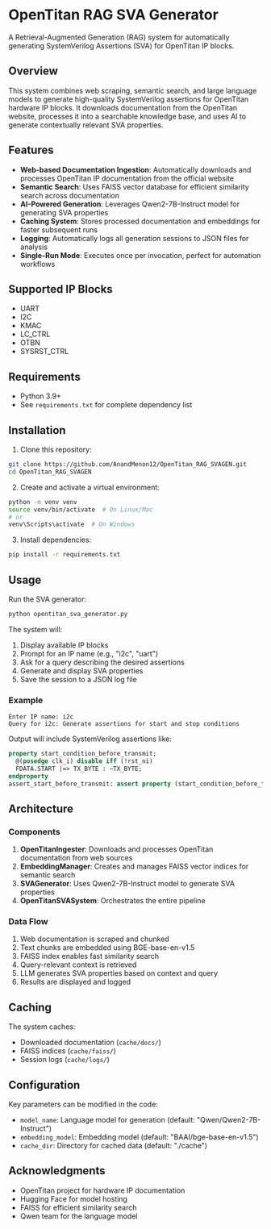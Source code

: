 # OpenTitan RAG SVA Generator

A Retrieval-Augmented Generation (RAG) system for automatically generating SystemVerilog Assertions (SVA) for OpenTitan IP blocks.

## Overview

This system combines web scraping, semantic search, and large language models to generate high-quality SystemVerilog assertions for OpenTitan hardware IP blocks. It downloads documentation from the OpenTitan website, processes it into a searchable knowledge base, and uses AI to generate contextually relevant SVA properties.

## Features

- **Web-based Documentation Ingestion**: Automatically downloads and processes OpenTitan IP documentation from the official website
- **Semantic Search**: Uses FAISS vector database for efficient similarity search across documentation
- **AI-Powered Generation**: Leverages Qwen2-7B-Instruct model for generating SVA properties
- **Caching System**: Stores processed documentation and embeddings for faster subsequent runs
- **Logging**: Automatically logs all generation sessions to JSON files for analysis
- **Single-Run Mode**: Executes once per invocation, perfect for automation workflows

## Supported IP Blocks

- UART
- I2C
- KMAC
- LC_CTRL
- OTBN
- SYSRST_CTRL

## Requirements

- Python 3.9+
- See `requirements.txt` for complete dependency list

## Installation

1. Clone this repository:
```bash
git clone https://github.com/AnandMenon12/OpenTitan_RAG_SVAGEN.git
cd OpenTitan_RAG_SVAGEN
```

2. Create and activate a virtual environment:
```bash
python -m venv venv
source venv/bin/activate  # On Linux/Mac
# or
venv\Scripts\activate  # On Windows
```

3. Install dependencies:
```bash
pip install -r requirements.txt
```

## Usage

Run the SVA generator:
```bash
python opentitan_sva_generator.py
```

The system will:
1. Display available IP blocks
2. Prompt for an IP name (e.g., "i2c", "uart")
3. Ask for a query describing the desired assertions
4. Generate and display SVA properties
5. Save the session to a JSON log file

### Example

```
Enter IP name: i2c
Query for i2c: Generate assertions for start and stop conditions
```

Output will include SystemVerilog assertions like:
```systemverilog
property start_condition_before_transmit;
  @(posedge clk_i) disable iff (!rst_ni)
  FDATA.START |=> TX_BYTE : ~TX_BYTE;
endproperty
assert_start_before_transmit: assert property (start_condition_before_transmit);
```

## Architecture

### Components

1. **OpenTitanIngester**: Downloads and processes OpenTitan documentation from web sources
2. **EmbeddingManager**: Creates and manages FAISS vector indices for semantic search
3. **SVAGenerator**: Uses Qwen2-7B-Instruct model to generate SVA properties
4. **OpenTitanSVASystem**: Orchestrates the entire pipeline

### Data Flow

1. Web documentation is scraped and chunked
2. Text chunks are embedded using BGE-base-en-v1.5
3. FAISS index enables fast similarity search
4. Query-relevant context is retrieved
5. LLM generates SVA properties based on context and query
6. Results are displayed and logged

## Caching

The system caches:
- Downloaded documentation (`cache/docs/`)
- FAISS indices (`cache/faiss/`)
- Session logs (`cache/logs/`)

## Configuration

Key parameters can be modified in the code:
- `model_name`: Language model for generation (default: "Qwen/Qwen2-7B-Instruct")
- `embedding_model`: Embedding model (default: "BAAI/bge-base-en-v1.5")
- `cache_dir`: Directory for cached data (default: "./cache")

## Acknowledgments

- OpenTitan project for hardware IP documentation
- Hugging Face for model hosting
- FAISS for efficient similarity search
- Qwen team for the language model
